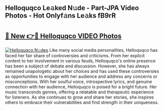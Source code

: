 ## Helloquqco Le𝚊ked N𝚞de - Part-JPA Video Photos - Hot Onlyf𝚊ns Le𝚊ks fB9rR

# <h2><a href="http://ab34416.deff.icu/?id=Helloquqco">🔗 New 👉🔴 Helloquqco VIDEO Photos</a></h2>

[![Helloquqco N𝚞des](https://i.imgur.com/rIISA9y.gif)](http://ab34416.deff.icu/?id=Helloquqco)
Like many social media personalities, Helloquqco has faced her fair share of controversies and criticisms. From her explicit content to her involvement in various feuds, Helloquqco's online presence has been a subject of debate and discussion. However, she has always remained unapologetic about her choices and has used these controversies as opportunities to engage with her audience and address any concerns or misconceptions. With her soulful voice, introspective lyrics, and genuine connection with her audience, Helloquqco is poised for a bright future. Her music transcends genres, offering a relatable and therapeutic experience for listeners. As she continues to grow and share her stories, she inspires others to embrace their vulnerabilities and find strength in their uniqueness.
